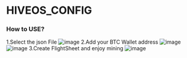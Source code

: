# HIVEOS_CONFIG
### How to USE?
1.Select the json File
![image](https://user-images.githubusercontent.com/98405605/189519018-48c3b586-d309-4a29-ac56-210b77bff830.png)
2.Add your BTC Wallet address
![image](https://user-images.githubusercontent.com/98405605/189519052-51c34b28-e35d-4566-947b-2f5364846e39.png)
![image](https://user-images.githubusercontent.com/98405605/189519101-39e38f7d-df95-42cb-aa13-7fd4bbb00768.png)
3.Create FlightSheet and enjoy mining
![image](https://user-images.githubusercontent.com/98405605/189519118-a7354ca8-e48b-4699-a21f-e5ff02cc24f3.png)
